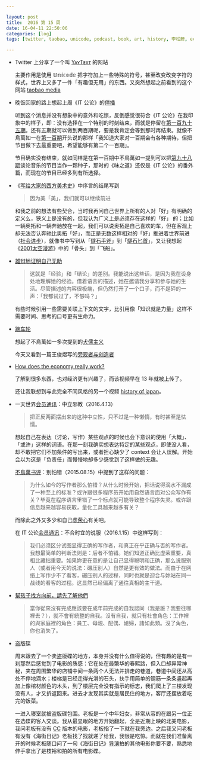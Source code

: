 ```yaml
---

layout: post
title:  2016 第 15 周
date: 16-04-11 22:50:06
categories: [log]
tags: [twitter, taobao, unicode, podcast, book, art, history, 李松蔚, economic, youtube, janpan, 犬儒主义, 一天世界, IT 公论, film, 是枝裕和, 电影]

---
```


- Twitter 上分享了一个叫 [YᴀʏTᴇxᴛ](http://yaytext.com/) 的网站

	主要作用是使用 𝕌𝕟𝕚𝕔𝕠𝕕𝕖 把字符加上一些特殊的符号，甚至改变改变字符的样式，世界上又多了一件「有趣但无用」的东西。又突然想起之前看到的这个网站 [taobao media](http://taobao-media.tumblr.com/)

- 晚饭回家的路上想起上周《IT 公论》的[停播](https://blog.yitianshijie.net/2016/04/04/welcome-back-my-friends-to-the-show-that-never-ends/)

	听到这个消息并没有想象中的意外和吃惊，反倒感觉很符合《IT 公论》在我印象中的样子，即：没有选择在一个特别的时刻结束，而就是停留在[第一百九十五期](https://ipn.li/itgonglun/195/)。还有五期就可以做到两百期呢，要是我肯定会等到那时再结束。就像不鳥萬如一在[第一百期](https://ipn.li/itgonglun/100/)开头说的那样「我知道大家对一百期会有各种期待，但把节目做下去最重要吧，希望能够有第二个一百期」。

	节目确实没有结束，就如同样是在第一百期中不鳥萬如一提到可以把[第九十八期](https://ipn.li/itgonglun/100/)谈论音乐的节目当作一颗种子，那时的《味之道》还仅是《IT 公论》的番外篇，而现在的节目已经多到有所选择。

- 《[写给大家的西方美术史](https://book.douban.com/subject/26417490/)》中序言的结尾写到

	> 因为美「美」，我们就可以继续前进

	和我之前的想法有些契合，当时我再问自己世界上所有的人对「好」有明确的定义么，狭义上是没有的，但我认为广义上是必须存在这样的「好」 的；比如一辆奥拓和一辆奔驰放在一起，我们可以说奥拓是自己喜欢的车，但在客观上却无法否认奔驰比奥拓「好」，而正是无数这样相对的「好」推进着世界前进（[社会进步](https://zh.wikipedia.org/wiki/社会进步)），就像书中写到从「[燧石手斧](https://en.wikipedia.org/wiki/Flint_axe)」到「[燧石匕首](https://en.wikipedia.org/wiki/Stone_tool)」，又让我想起《[2001太空漫游](https://zh.wikipedia.org/wiki/2001太空漫遊_(電影))》中的「骨头」到「飞船」。

- [雄辩地证明自己无助](http://zhuanlan.zhihu.com/p/20467505)

	> 这就是「经验」和「结论」的差别。我能说出这些话，是因为我在设身处地理解她的经验。借着语言的描述，她在邀请我分享和参与她的生活。尽管描述的内容很极端，但仍然打开了一个口子，而不是砰的一声：「我都试过了，不够吗？」

	有些时候引用一些需要关联上下文的文字，比引用像「知识就是力量」这样不需要时间、思考的口号更有生命力。

- [踹车轮](https://kenengba.com/post/3393.html)

	想起了不鳥萬如一多次提到的[犬儒主义](https://zh.wikipedia.org/wiki/犬儒主義)

	今天又看到一篇王俊煜写的[旁观者与创造者](http://blog.wangjunyu.net/1215)

- [How does the economy really work?](http://www.economicprinciples.org/)

	了解到很多东西，也对经济更有兴趣了，而该视频早在 13 年就被上传了。

	还让我联想到与此完全不同风格的另一个视频 [history of japan](https://www.youtube.com/watch?v=Mh5LY4Mz15o)。

- 一天世界[会员通讯](https://blog.yitianshijie.net/membership/)：中立邪教（2016.4.13）

	> 把正反两面摆出来的这种中立性，只不过是一种懒惰，有时甚至是怯懦。

	想起自己在表达（讨论，写作）某些观点的时候也会下意识的使用「大概」、「或许」这样的词语。在那一刻我确实想表达特定的某些观点，即使没人看，却不敢把它们不加条件的写出来，或者担心缺少了 context 会让人误解。开始会以为这是「负责任」而慢慢地却多少感觉到了这样做的无趣。

	[不鳥萬书评](https://blog.yitianshijie.net/buniaowan-book-reviews/)：别怕错（2015.08.15）中提到了这样的问题：

	> 为什么如今的写作者那么怕错？从什么时候开始，把话说得滴水不漏成了一种至上的标准？或许跟很多程序员开始用自然语言面对公众写作有关？毕竟在程序语言里错了一个标点就可能导致整个程序失灵。或许跟信息越来越容易获取，量化工具越来越多有关？

	而除此之外又多少和自己[虚荣心](http://liqi.io/caitong/)有关吧。

	在 IT 公论[会员通讯](https://ipn.li/itgonglun/member/)：不合时宜的说服（2016.1.15）中这样写到：

	> 我们必须区分试图显得正确的写作者，和真正在乎正确与否的写作者。我想最简单的判断法则是：后者不怕错。她们知道正确比虚荣重要，真相比藏拙重要。如果妳更在意的是让自己显得聪明和正确，那么说服别人（或者用今天的说法：碾压别人）自然是更有效的做法。而由于在网络上写作少不了看客，碾压别人的过程，同时也就是迎合与妳站在同一战线的看客的过程。这显然已经偏离了通往真相的主干道。

-  [幫孩子找方向前，請先了解他們](http://taiwan.chtsai.org/2016/03/06/bang_haizi_zhao_fangxiang_qian/)

	> 當你從來沒有完成應該要在成年前完成的自我認同（我是誰？我要往哪裡去？），就不會有統整的自我。沒有自我，就只有社會角色：工作裡的與家庭裡的角色：員工、母親、配偶、媳婦，諸如此類。沒了角色，你也消失了。

-  盗版碟

	周末跟去了一个卖盗版碟的地方，本身并没有什么值得说的，但有趣的是有一刹那然后感觉到了电影的质感：它在处在最繁华的春熙路，但入口却异常神秘，夹在周围繁华的店铺中间一条两个人无法并排走的巷道，巷道中间还从高处不停地滴水；楼梯是已经走得光滑的石头，扶手用简单的钢筋一条条竖起再加上像棺材颜色的木头，到了楼层完全没有指示的标志，我们爬上了三楼发现没有人，才又折返回来。进去才发现其实就是居民住的地方，客厅还摆放着吃完的饭菜。

	一进入寝室就被盗版碟包围。老板是一个中年妇女，非常从容的在跟另一位正在选碟的客人交谈。我从最显眼的地方开始翻起，全是近期上映的北美电影，我问老板有没有 [CC](https://zh.wikipedia.org/wiki/标准收藏) 版本的电影，老板指了一下就在我旁边。之后我又问老板有没有《海街日记》老板找了找就递了给我，我很是吃惊。而就在我们准备离开的时候老板随口问了一句《海街日记》[导演](https://zh.wikipedia.org/wiki/是枝裕和)拍的其他电影你要不要，熟悉地伸手拿出了是枝裕和拍的所有电影碟。